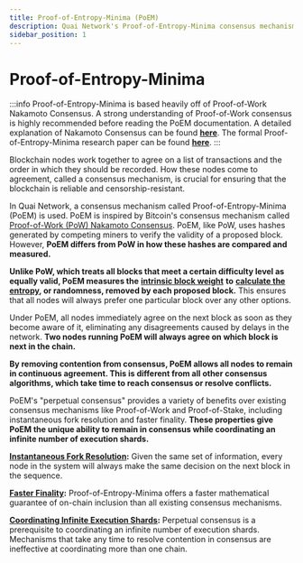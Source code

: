 ```yaml
---
title: Proof-of-Entropy-Minima (PoEM)
description: Quai Network's Proof-of-Entropy-Minima consensus mechanism.
sidebar_position: 1
---
```


# Proof-of-Entropy-Minima

:::info
Proof-of-Entropy-Minima is based heavily off of Proof-of-Work Nakamoto Consensus. A strong understanding of Proof-of-Work consensus is highly recommended before reading the PoEM documentation. A detailed explanation of Nakamoto Consensus can be found [**here**](https://courses.grainger.illinois.edu/ece598pv/sp2021/lectureslides2021/ECE_598_PV_course_notes3.pdf). The formal Proof-of-Entropy-Minima research paper can be found [**here**](https://arxiv.org/abs/2303.04305).
:::

Blockchain nodes work together to agree on a list of transactions and the order in which they should be recorded. How these nodes come to agreement, called a consensus mechanism, is crucial for ensuring that the blockchain is reliable and censorship-resistant.

In Quai Network, a consensus mechanism called Proof-of-Entropy-Minima (PoEM) is used. PoEM is inspired by Bitcoin's consensus mechanism called [Proof-of-Work (PoW) Nakamoto Consensus](https://bitcoin.org/bitcoin.pdf). PoEM, like PoW, uses hashes generated by competing miners to verify the validity of a proposed block. However, **PoEM differs from PoW in how these hashes are compared and measured.**

**Unlike PoW, which treats all blocks that meet a certain difficulty level as equally valid, PoEM measures the** [**intrinsic block weight**](/learn/advanced-introduction/poem/instant-fork-resolution/intrinsic-block-weight.md) **to** [**calculate the entropy**](learn/advanced-introduction/poem/instant-fork-resolution/calc-total-entropy.md)**, or randomness, removed by each proposed block.** This ensures that all nodes will always prefer one particular block over any other options.

Under PoEM, all nodes immediately agree on the next block as soon as they become aware of it, eliminating any disagreements caused by delays in the network. **Two nodes running PoEM will always agree on which block is next in the chain.**

**By removing contention from consensus, PoEM allows all nodes to remain in continuous agreement. This is different from all other consensus algorithms, which take time to reach consensus or resolve conflicts.**

PoEM's "perpetual consensus" provides a variety of benefits over existing consensus mechanisms like Proof-of-Work and Proof-of-Stake, including instantaneous fork resolution and faster finality. **These properties give PoEM the unique ability to remain in consensus while coordinating an infinite number of execution shards.**

[**Instantaneous Fork Resolution**](/learn/advanced-introduction/poem/instant-fork-resolution/instant-fork-resolution.md)**:** Given the same set of information, every node in the system will always make the same decision on the next block in the sequence.

[**Faster Finality**](/learn/advanced-introduction/poem/finality/finality.md)**:** Proof-of-Entropy-Minima offers a faster mathematical guarantee of on-chain inclusion than all existing consensus mechanisms.

[**Coordinating Infinite Execution Shards**](/learn/advanced-introduction/poem/infinite-execution-shards/infinite-execution-shards.md)**:** Perpetual consensus is a prerequisite to coordinating an infinite number of execution shards. Mechanisms that take any time to resolve contention in consensus are ineffective at coordinating more than one chain.
